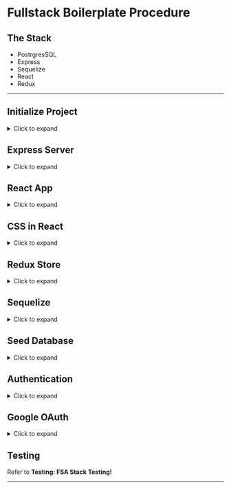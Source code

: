 # Fullstack Boilerplate Procedure

## The Stack
- PostrgresSQL
- Express
- Sequelize
- React
- Redux

* * *

## Initialize Project
<details>
<summary>Click to expand</summary>

```zsh
mkdir project-name
cd project-name
npm init -y
git init
touch .gitignore

# setup project structure
mkdir client public server
```

#### .gitignore
```md
.DS_Store
node_modules
public/bundle.js
public/bundle.js.map
```
* * *
</details>

## Express Server
<details>
<summary>Click to expand</summary>

```zsh
npm i --save express morgan body-parser
```

#### server/app.js
```js
const express = require('express');
const path = require('path');
const morgan = require('morgan');
const bodyParser = require('body-parser');

const app = express();

// logging middleware
app.use(morgan('dev'));

// serve static files
app.use(express.static(path.join(__dirname, '../public')));

// body parsing middleware -- parses req.body!
app.use(bodyParser.json());
app.use(bodyParser.urlencoded({ extended: true }));

// mount main router
app.use('/api', require('./api'));

// serve up our React app for any routes that don't match an api route
app.get('*', (req, res) => {
	res.sendFile(path.join(__dirname, '../public/index.html'));
});

// error handling middleware
app.use(function(err, req, res, next) {
	console.error(err);
	console.error(err.stack);
	res.status(err.status || 500).send(err.message || 'Internal server error.');
});

const port = process.env.PORT || 3000; // for deploying to Heroku!

app.listen(port, function() {
	console.log('Knock, knock');
	console.log("Who's there?");
	console.log(`Your server, listening on port ${port}`);
});
```

Get ahead by defining the main router, sub routers and wiring them up! (below is not required just to spin up server)

#### server/api/index.js
```js
const router = require('express').Router();

// mount the sub-routers
router.use('/users', require('./users'));
router.use('/projects', require('./projects'));

router.use((req, res, next) => {
	const err = new Error('API route not found!');
	err.status = 404;
	next(err);
});

module.exports = router;

```

#### server/api/projects.js
```js
const router = require('express').Router();
const { Project, User } = require('../db');

// GET /api/projects
router.get('/', async (req, res, next) => {
	try {
		const projects = await Project.findAll({
			include: [ { model: User } ]
		});
		res.json(projects);
	} catch (error) {
		next(error);
	}
});

module.exports = router;
```

#### server/api/users.js
```js
const router = require('express').Router();
const { Project, User } = require('../db');

// GET /api/users
router.get('/', async (req, res, next) => {
	try {
		const users = await User.findAll({
			include: [ { model: Project } ]
		});
		res.json(users);
	} catch (error) {
		next(error);
	}
});

module.exports = router;
```
* * *
</details>

## React App
<details>
<summary>Click to expand</summary>

```zsh
# install DEV dependencies in project root
npm i --save-dev webpack webpack-cli @babel/core babel-loader @babel/preset-react @babel/preset-env

# install REG dependenvies in project root
npm i --save react react-dom react-router-dom
```

### Webpack / Babel

#### webpack.config.js
```js
module.exports = {
	entry: './client/app.js', // frontend ENTRY
	mode: 'development',
	output: {
		path: __dirname,
		filename: './public/bundle.js' // frontout OUTPUT
	},
	devtool: 'source-maps',
	module: {
		rules: [
			{
				test: /\.js$/,
				exclude: /node_modules/,
				use: {
					loader: 'babel-loader'
				}
			}
		]
	}
};
```

At this point, webpack knows to use babel (from babel-loader in the config). Now we need to tell babel how to parse our code:

#### .babelrc
```js
{
  "presets": ["@babel/preset-react", "@babel/preset-env"]
}
// OR
{
  "presets": ["env", "react"]
}

// babel-present-env rewrites ES6+ code into ES5
// babel-preset-react turns JSX into React.createElement calls
```

These installations and configs are, in theory, all you need to get a React app up and running. However, you may still run into issues with ES6+ (if you see runtime regenerator errors, keep reading...)

First line of defense here is babel-polyfill.

```zsh
npm i --save babel-polyfill
```

#### webpack.config.js
```js
module.exports = {
  entry: ["babel-polyfill", "./app/js"],
};
```
#### Babel Overview
- babel-core: parses and outputs transformed code
- babel-preset-env: determines Babel plugins and polyfills needed for an env
- babel-polyfill: transforms code into ES5... handles things like arrow functions which cannot be written in ES5 code. Also handles Promise, Map, Object.assign. It depends on (and includes) core-js to do this.

### Create React App

#### public/index.html
```html
<!DOCTYPE html>
<html lang="en">
<head>
    <meta charset="UTF-8">
    <meta name="viewport" content="width=device-width, initial-scale=1.0">
    <link rel="stylesheet" href="/styles.css" />
    <script defer src="/bundle.js"></script>
    <title>Project Name</title>
</head>
<body>
    <div id="app"></div>
</body>
</html>
```
#### public/styles.css
```css
* {
	box-sizing: border-box;
}

body {
	margin: 0;
	font-family: monospace;
	font-size: 1rem;
	color: #404040;
	line-height: 1.6;
}

img {
	max-width: 100%;
	display: block;
}
```

#### client/app.js
```js
import React from 'react';
import ReactDOM from 'react-dom';
import Home from './components/Home';

ReactDOM.render(
  <Home />,
  document.getElementById('app'))
```

#### client/componenets/Home.js
```js
import React from 'react';

const Home = () => {
	return <h1>Hello World!</h1>;
};

export default Home;
```

### Serve it up!

#### package.json
```js
...
"scripts": {
    "test": "echo \"Error: no test specified\" && exit 1",
    "start": "node server",
    "start-dev": "webpack -w & nodemon server"
}
...
```

```zsh
# run webpack in watch mode and spin up our express server!!
npm run start-dev
```

At this point we should be able to view our Hello World message in the browser. Commit those changes.
* * *
</details>


## CSS in React
<details>
<summary>Click to expand</summary>

Above we have simply loaded our CSS file into the index.html the same way we would any other application.

We have a few alternatives available to us thought.

One library we can use is **styled-components**

```zsh
npm i --save styled-components
```

With this dependency installed, we can simply import it into any React component and start creating styled, wrapper elements. See example:

```js
import React from 'react';
import ReactDOM from 'react-dom';
import styled from 'styled-components';

import Counter from './Counter';
import Stack from './Stack';

const Wrapper = styled.div`
	width: 80%;
	margin: 0 auto;
`;

const Section = styled.div`margin-bottom: 100px;`;

ReactDOM.render(
	<Wrapper>
		<h1>Machine Learning w/ Brain.js!</h1>
		<Section>{<Counter />}</Section>
		<Section>{<Stack />}</Section>
	</Wrapper>,
	document.getElementById('app')
);
```

Another option is to import our CSS file right into our main React app (entry pt). To do this, you'll also need to install **css-loader** and **style-loader**. Then add a rule to the **webpack.config**.
* * *
</details>

## Redux Store
<details>
<summary>Click to expand</summary>

```zsh
npm i --save redux react-redux redux-thunk redux-logger
```

#### client/store.js
```js
import { createStore, applyMiddleware } from 'redux';
import thunkMiddleware from 'redux-thunk';
import { createLogger } from 'redux-logger';
import appReducer from './redux';

const store = createStore(appReducer, applyMiddleware(thunkMiddleware, createLogger()));

export default store;
```

#### client/redux/index.js
```js
// ACTION TYPES ========================================

// ACTION CREATORS =====================================

// THUNK CREATORS ======================================

// INITIAL STATE =======================================
const initialState = {};

// REDUCER =============================================
function appReducer(state = initialState, action) {
	return state;
}

export default appReducer;
```

#### client/app.js
```js
import React from 'react';
import ReactDOM from 'react-dom';
import { Provider } from 'react-redux';

import store from './store';
import Home from './components/Home';

ReactDOM.render(
	<Provider store={store}>
		<Home />
	</Provider>,
	document.getElementById('app')
);
```
At this point, the redux store should be all wired in ready to be defined and then utilized inside components (with connect from redux-redux). Make a commit!
* * *
</details>

## Sequelize
<details>
<summary>Click to expand</summary>

```zsh
createdb boilermaker

npm i --save sequelize pg pg-hstore
```

#### server/db/database.js
```js
const Sequelize = require('sequelize');

// process.env is for deployment to Heroku!
const db = new Sequelize(process.env.DATABASE_URL || 'postgres://localhost:5432/boilermaker', {
	logging: false
});

module.exports = db;

```

#### server/db/index.js
```js
const db = require('./database');
const User = require('./user');
const Project = require('./project');

User.belongsToMany(Project, { through: 'UserProjects' });
Project.belongsToMany(User, { through: 'UserProjects' });

module.exports = {
	db,
	User,
	Project
};
```

#### server/db/user.js
```js
const Sequelize = require('sequelize');
const db = require('./database');

const User = db.define('User', {
	name: Sequelize.STRING
});

module.exports = User;

```

#### server/db/project.js
```js
const Sequelize = require('sequelize');
const db = require('./database');

const Project = db.define('Project', {
	title: Sequelize.STRING
});

module.exports = Project;
```
#### server/app.js
```js
// now we can remove the app.listen from this file but we need to add:

module.exports = app;
```

#### start.js
```js
const { db } = require('./server/db');
const app = require('./server');

const port = process.env.PORT || 3000; // for deploying to Heroku!

db.sync().then(() => {
	console.log('db synced');
	app.listen(port, () => {
		console.log('Knock, knock');
		console.log("Who's there?");
		console.log(`Your server, listening on port ${port}`);
	});
});
```

#### package.json
```json
...
"main": "start.js",
	"scripts": {
		"test": "echo \"Error: no test specified\" && exit 1",
		"start": "node start.js",
		"start-dev": "webpack -w & nodemon start.js"
    }
...
```

At this point, you should be able to ^c out of the server and spin it again up with the new location and see your models defined in Postico, for example. Make a commit!
* * *
</details>

## Seed Database
<details>
<summary>Click to expand</summary>

#### seed.js
```js
const { green, red, cyan, blue } = require('chalk');
const { db, Project, User } = require('./server/db');

async function seed() {
	try {
		console.log(cyan('📡 Connecting to the database...'));
		// Connect to the database
		await db.sync({ force: true });
		console.log(blue('🌱 Seeding the database...'));

		// Seed the database
		await Project.create({ title: 'Project One' });
		await Project.create({ title: 'Project Two' });
		await User.create({ name: 'Vince' });
		await User.create({ name: 'Rich' });
		const users = await User.findAll();
		await users[0].addProject(1);
		await users[1].addProject(1);

		// Close the database connection
		console.log(green('🌲 Finished seeding the database!'));
		await db.close();
	} catch (err) {
		console.log(red('🔥 An error occured!!'));
		console.error(err);
		await db.close();
	}
}

seed();
```
```zsh
node seed.js # optionally create a script for this!
```
* * *
</details>

## Authentication
<details>
<summary>Click to expand</summary>

```zsh
npm i --save express-session passport connect-session-sequelize
```
### Create Database Session Store

#### server/app.js
```js
...
const SequelizeStore = require('connect-session-sequelize')(session.Store);
const { db } = require('./db');
...
// db session store
const dbStore = new SequelizeStore({ db: db });
dbStore.sync();

// session middleware
app.use(
	session({
		// set secret on deployment server
		secret: process.env.SESSION_SECRET || 'a wildly insecure secret',
		store: dbStore,
		resave: false,
		saveUninitialized: false
	})
);
...
```

### Initialize Passport

#### server/app.js
```js
...
const passport = require('passport');
...
// passport middleware
app.use(passport.initialize());
app.use(passport.session());

// run once per session (after req.login() usually)
passport.serializeUser((user, done) => {
	try {
		done(null, user.id);
	} catch (err) {
		done(err);
	}
});

// runs for every req (with serialized user on session)
// passport uses the user.id from serializing and re-obtains user in DB
passport.deserializeUser((id, done) => {
	User.findById(id).then((user) => done(null, user)).catch(done);
});
...
```

### Encrypt Passwords

#### server/db/user.js
```js
const Sequelize = require('sequelize');
const db = require('./database');
const crypto = require('crypto');
const _ = require('lodash');

const User = db.define(
	'User',
	{
		name: Sequelize.STRING,
		email: {
			type: Sequelize.STRING,
			unique: true,
			allowNull: false
		},
		password: {
			type: Sequelize.STRING
		},
		salt: {
			type: Sequelize.STRING
		}
	},
	{
		hooks: {
			beforeCreate: setSaltAndPassword,
			beforeUpdate: setSaltAndPassword
		}
	}
);

// instance methods
User.prototype.correctPassword = function(candidatePassword) {
	return this.Model.encryptPassword(candidatePassword, this.salt) === this.password;
};

User.prototype.sanitize = function() {
	return _.omit(this.toJSON(), [ 'password', 'salt' ]);
};

User.prototype.hasMatchingPassword = function(password) {
	// untested
	return password === this.password;
};

// class methods
User.generateSalt = function() {
	return crypto.randomBytes(16).toString('base64');
};

User.encryptPassword = function(plainText, salt) {
	const hash = crypto.createHash('sha1');
	hash.update(plainText);
	hash.update(salt);
	return hash.digest('hex');
};

function setSaltAndPassword(user) {
	// we need to salt and hash again when the user enters their password for the first time
	// and do it again whenever they change it
	if (user.changed('password')) {
		user.salt = User.generateSalt();
		user.password = User.encryptPassword(user.password, user.salt);
	}
}

module.exports = User;
```

### Login / Logout / Sign up / Stay in

#### server/api/auth.js
```js
// NOTE: this files was previously server/api/user.js

const router = require('express').Router();
const { User } = require('../db');

// GET /api/auth/me
router.get('/me', (req, res, next) => {
	res.json(req.user);
});

// PUT /api/auth/login
router.put('/login', (req, res, next) => {
	User.findOne({
		where: {
			email: req.body.email
		}
	})
		.then((user) => {
			if (!user) res.status(401).send('User not found');
			else if (!user.hasMatchingPassword(req.body.password)) res.status(401).send('Incorrect password');
			else {
				req.login(user, (err) => {
					if (err) next(err);
					else res.json(user);
				});
			}
		})
		.catch(next);
});

// POST /api/auth/signup
router.post('/signup', (req, res, next) => {
	User.create(req.body)
		.then((user) => {
			req.login(user, (err) => {
				if (err) next(err);
				else res.json(user);
			});
		})
		.catch(next);
});

// DELETE /api/auth/logout
router.delete('/logout', (req, res, next) => {
	req.logout();
	req.session.destroy();
	res.sendStatus(204);
});

module.exports = router;
```
* * *
</details>

## Google OAuth
<details>
<summary>Click to expand</summary>

```zsh
npm i --save passport-google-oauth
```

- See OAuth note for how to set up a new Google project and obtain your keys.
- Protect your keys in a secrets.js file, see Security: Covering Secrets note for more info.
- Add a google_id field to the User model.
- Create an oauth.js router and mount it on your auth.js router (api/auth/google)
- Create the GET routes for /api/auth/google & /api/auth/google/callback.
- Finally, create Google strategy and register it with passport.

#### server/api/oauth.js
```js
if (process.env.NODE_ENV === 'development') {
	require('../../secrets'); // this will mutate the process.env object with your secrets.
}
const router = require('express').Router();
const { User } = require('../db');
const passport = require('passport');
const GoogleStrategy = require('passport-google-oauth').OAuth2Strategy;

const googleConfig = {
	clientID: process.env.GOOGLE_CLIENT_ID,
	clientSecret: process.env.GOOGLE_CLIENT_SECRET,
	callbackURL: '/auth/google/callback'
};

// configure the strategy with our config object, and write the function that passport will invoke after google sends
// us the user's profile and access token
const strategy = new GoogleStrategy(googleConfig, function(token, refreshToken, profile, done) {
	const googleId = profile.id;
	const name = profile.displayName;
	const email = profile.emails[0].value;

	User.findOne({ where: { googleId: googleId } })
		.then(function(user) {
			if (!user) {
				return User.create({ name, email, googleId }).then(function(user) {
					done(null, user);
				});
			} else {
				done(null, user);
			}
		})
		.catch(done);
});

// register our strategy with passport
passport.use(strategy);

// GET /api/auth/google
router.get('/google', passport.authenticate('google', { scope: 'email' }));

// GET /api/auth/google/callback
router.get(
	'/google/callback',
	passport.authenticate('google', {
		successRedirect: '/',
		failureRedirect: '/login'
	})
);

module.exports = router;
```
* * *
</details>

## Testing
Refer to **Testing: FSA Stack Testing!**
* * *
